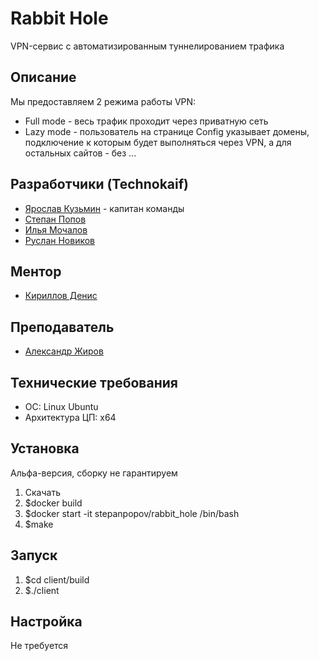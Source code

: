 # Rabbit Hole
VPN-сервис с автоматизированным туннелированием трафика

## Описание
Мы предоставляем 2 режима работы VPN:
- Full mode - весь трафик проходит через приватную сеть
- Lazy mode - пользователь на странице Config указывает домены, подключение к которым будет выполняться через VPN, а для остальных сайтов - без
...

## Разработчики (Technokaif)
- [Ярослав Кузьмин](https://t.me/yarik_tri) - капитан команды
- [Степан Попов](https://t.me/uniqqque)
- [Илья Мочалов](https://t.me/god_of_ru)
- [Руслан Новиков](https://t.me/ruslann19)

## Ментор
- [Кириллов Денис](https://t.me/denactive)

## Преподаватель
- [Александр Жиров](https://t.me/Ciberst)

## Технические требования
- ОС: Linux Ubuntu
- Архитектура ЦП: x64

## Установка
Альфа-версия, сборку не гарантируем
1. Скачать
2. $docker build
3. $docker start -it stepanpopov/rabbit_hole /bin/bash
4. $make

## Запуск
1. $cd client/build
2. $./client

## Настройка
Не требуется
